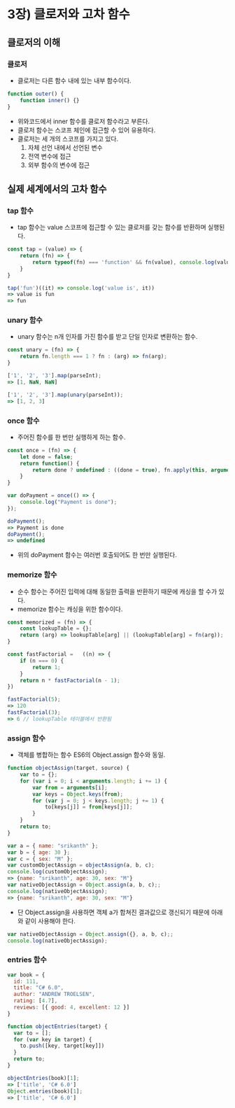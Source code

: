 # 3장) 클로저와 고차 함수

## 클로저의 이해

### 클로저 
- 클로저는 다른 함수 내에 있는 내부 함수이다.
```js
function outer() {
    function inner() {}
}
```
- 위와코드에서 inner 함수를 클로저 함수라고 부른다.
- 클로저 함수는 스코프 체인에 접근할 수 있어 유용하다.
- 클로저는 세 개의 스코프를 가지고 있다.
  1. 자체 선언 내에서 선언된 변수
  2. 전역 변수에 접근
  3. 외부 함수의 변수에 접근

## 실제 세계에서의 고차 함수

### tap 함수
- tap 함수는 value 스코프에 접근할 수 있는 클로저를 갖는 함수를 반환하며 실행된다.
```js
const tap = (value) => {
    return (fn) => {
        return typeof(fn) === 'function' && fn(value), console.log(value);
    }
}

tap('fun')((it) => console.log('value is', it))
=> value is fun
=> fun
```

### unary 함수
- unary 함수는 n개 인자를 가진 함수를 받고 단일 인자로 변환하는 함수.
```js
const unary = (fn) => {
    return fn.length === 1 ? fn : (arg) => fn(arg);
}

['1', '2', '3'].map(parseInt);
=> [1, NaN, NaN]

['1', '2', '3'].map(unary(parseInt));
=> [1, 2, 3]
```

### once 함수
- 주어진 함수를 한 번만 실행하게 하는 함수.
```js
const once = (fn) => {
    let done = false;
    return function() {
        return done ? undefined : ((done = true), fn.apply(this, arguments));
    }
}

var doPayment = once(() => {
    console.log("Payment is done");
});

doPayment();
=> Payment is done
doPayment();
=> undefined
```
- 위의 doPayment 함수는 여러번 호출되어도 한 번만 실행된다.

### memorize 함수
- 순수 함수는 주어진 입력에 대해 동일한 출력을 반환하기 때문에 캐싱을 할 수가 있다.
- memorize 함수는 캐싱을 위한 함수이다.
```js
const memorized = (fn) => {
    const lookupTable = {};
    return (arg) => lookupTable[arg] || (lookupTable[arg] = fn(arg));
}

const fastFactorial =   ((n) => {
    if (n === 0) {
        return 1;
    }
    return n * fastFactorial(n - 1);
})

fastFactorial(5);
=> 120
fastFactorial(3);
=> 6 // lookupTable 테이블에서 반환됨
```

### assign 함수
- 객체를 병합하는 함수 ES6의 Object.assign 함수와 동일.
```js
function objectAssign(target, source) {
    var to = {};
    for (var i = 0; i < arguments.length; i += 1) {
        var from = arguments[i];
        var keys = Object.keys(from);
        for (var j = 0; j < keys.length; j += 1) {
            to[keys[j]] = from[keys[j]];
        }
    }
    return to;
}

var a = { name: "srikanth" };
var b = { age: 30 };
var c = { sex: "M" };
var customObjectAssign = objectAssign(a, b, c);
console.log(customObjectAssign);
=> {name: "srikanth", age: 30, sex: "M"}
var nativeObjectAssign = Object.assign(a, b, c);;
console.log(nativeObjectAssign);
=> {name: "srikanth", age: 30, sex: "M"}
```
- 단 Object.assign을 사용하면 객체 a가 합쳐진 결과값으로 갱신되기 때문에 아래와 같이 사용해야 한다.
```js
var nativeObjectAssign = Object.assign({}, a, b, c);;
console.log(nativeObjectAssign);
```

### entries 함수
```js
var book = {
  id: 111,
  title: "C# 6.0",
  author: "ANDREW TROELSEN",
  rating: [4.7],
  reviews: [{ good: 4, excellent: 12 }]
}

function objectEntries(target) {
  var to = [];
  for (var key in target) {
    to.push([key, target[key]])
  }
  return to;
}

objectEntries(book)[1];
=> ['title', 'C# 6.0']
Object.entries(book)[1];
=> ['title', 'C# 6.0']
```